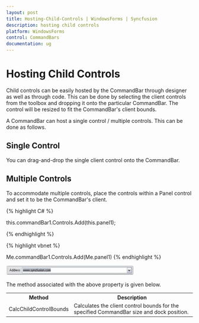 ```yaml
---
layout: post
title: Hosting-Child-Controls | WindowsForms | Syncfusion
description: hosting child controls
platform: WindowsForms
control: CommandBars
documentation: ug
---
```


# Hosting Child Controls

Child controls can be easily hosted by the CommandBar through designer as well as through code. This can be done by selecting the client controls from the toolbox and dropping it onto the particular CommandBar. The control will be resized to fit the CommandBar's client bounds. 

A CommandBar can host a single control / multiple controls. This can be done as follows.

## Single Control

You can drag-and-drop the single client control onto the CommandBar.

## Multiple Controls

To accommodate multiple controls, place the controls within a Panel control and set it to be the CommandBar's client.




{% highlight C# %}


this.commandBar1.Controls.Add(this.panel1);

{% endhighlight %}



{% highlight vbnet %}

Me.commandBar1.Controls.Add(Me.panel1)
{% endhighlight %}


 ![](Hosting-Child-Controls_images/Hosting-Child-Controls_img1.jpeg) 



The method associated with the above property is given below.


<table>
<tr>
<th>
Method</th><th>
Description</th></tr>
<tr>
<td>
CalcChildControlBounds</td><td>
Calculates the client control bounds for the specified CommandBar size and dock position.</td></tr>
</table>


